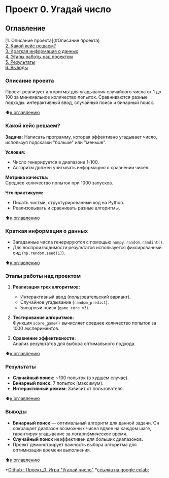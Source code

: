 # Проект 0. Угадай число

## Оглавление  
[1. Описание проекта](#Описание проекта)  
[2. Какой кейс решаем?](#Какой-кейс-решаем)  
[3. Краткая информация о данных](#Краткая-информация-о-данных)  
[4. Этапы работы над проектом](#Этапы-работы-над-проектом)  
[5. Результаты](#Результаты)  
[6. Выводы](#Выводы)  

### Описание проекта    
Проект реализует алгоритмы для угадывания случайного числа от 1 до 100 за минимальное количество попыток. Сравниваются разные подходы: интерактивный ввод, случайный поиск и бинарный поиск.

:arrow_up:[к оглавлению](#Оглавление)

### Какой кейс решаем?    
**Задача:** Написать программу, которая эффективно угадывает число, используя подсказки "больше" или "меньше".

**Условия:**
- Число генерируется в диапазоне 1-100.
- Алгоритм должен учитывать информацию о сравнении чисел.

**Метрика качества:**  
Среднее количество попыток при 1000 запусков.

**Что практикуем:**  
- Писать чистый, структурированный код на Python.
- Реализовывать и сравнивать разные алгоритмы.

:arrow_up:[к оглавлению](#Оглавление)

### Краткая информация о данных  
- Загаданные числа генерируются с помощью `numpy.random.randint()`.
- Для воспроизводимости результатов используется фиксированный сид (`np.random.seed(1)`).

:arrow_up:[к оглавлению](#Оглавление)

### Этапы работы над проектом  
1. **Реализация трех алгоритмов:**
   - Интерактивный ввод (пользовательский вариант).
   - Случайное угадывание (`random_predict`).
   - Бинарный поиск (`game_core_v3`).

2. **Тестирование алгоритмов:**  
   Функция `score_game()` вычисляет среднее количество попыток за 1000 экспериментов.

3. **Сравнение эффективности:**  
   Анализ результатов для выбора оптимального подхода.

:arrow_up:[к оглавлению](#Оглавление)

### Результаты  
- **Случайный поиск:** ~100 попыток (в худшем случае).
- **Бинарный поиск:** 7 попыток (максимум).
- **Интерактивный режим:** Зависит от пользователя.

:arrow_up:[к оглавлению](#Оглавление)

### Выводы  
- **Бинарный поиск** — оптимальный алгоритм для данной задачи. Он сокращает диапазон возможных чисел вдвое на каждом шаге, гарантируя угадывание за логарифмическое время.
- **Случайный поиск** неэффективен для больших диапазонов.
- Проект демонстрирует важность выбора алгоритма для оптимизации времени выполнения.

:arrow_up:[к оглавлению](#Оглавление)


*[Github : Проект_0. Игра "Угадай число"](https://github.com/ANTIOKH2/skill_ed/blob/main/project_0/game_v3.py)
*[ссылка на google colab:](https://colab.research.google.com/drive/1au4mfxN2qIp7wPAaUV45vksvQVkC1fxC?usp=sharing)

